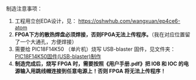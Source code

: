 
制造注意事项：

1. 工程用立创EDA设计，见： https://oshwhub.com/wangxuan/ep4ce6-atom
2. **FPGA下方的散热焊盘必须焊接，否则FPGA无法上传程序。**（我在对应位置留了一个大通孔，方便焊接）
3. 需要给 PIC18F14K50 （单片机）烧写 USB-blaster 固件，见文件夹： [PIC18F14K50固件(USB-blaster)制作](../../PIC18F14K50固件(USB-blaster)制作)
4. **制造完成后，烧写 FPGA 时，需要按照《用户手册.pdf》把 IOB 和 IOC 的电源输入用跳线帽连接到任意电源上！否则 FPGA 将无法上传程序！**

